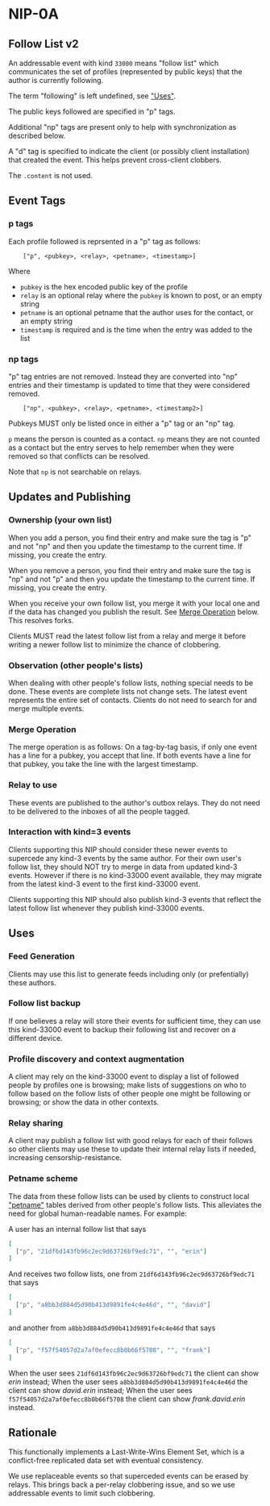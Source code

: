 NIP-0A
======

Follow List v2
--------------

An addressable event with kind `33000` means "follow list" which communicates the set of profiles (represented by public keys) that the author is currently following.

The term "following" is left undefined, see ["Uses"](#uses).

The public keys followed are specified in "p" tags.

Additional "np" tags are present only to help with synchronization as described below.

A "d" tag is specified to indicate the client (or possibly client installation) that created the event. This helps prevent cross-client clobbers.

The `.content` is not used.

## Event Tags

### p tags

Each profile followed is reprsented in a "p" tag as follows:

```
    ["p", <pubkey>, <relay>, <petname>, <timestamp>]
```

Where

* `pubkey` is the hex encoded public key of the profile
* `relay` is an optional relay where the `pubkey` is known to post, or an empty string
* `petname` is an optional petname that the author uses for the contact, or an empty string
* `timestamp` is required and is the time when the entry was added to the list

### np tags

"p" tag entries are not removed. Instead they are converted into "np" entries and their timestamp is updated to time that they were considered removed.

```
    ["np", <pubkey>, <relay>, <petname>, <timestamp2>]
```

Pubkeys MUST only be listed once in either a "p" tag or an "np" tag.

`p` means the person is counted as a contact. `np` means they are not counted as a contact but the entry serves to help remember when they were removed so that conflicts can be resolved.

Note that `np` is not searchable on relays.

## Updates and Publishing

### Ownership (your own list)

When you add a person, you find their entry and make sure the tag is "p" and not "np" and then you update the timestamp to the current time. If missing, you create the entry.

When you remove a person, you find their entry and make sure the tag is "np" and not "p" and then you update the timestamp to the current time. If missing, you create the entry.

When you receive your own follow list, you merge it with your local one and if the data has changed you publish the result. See [Merge Operation](#merge-operation) below. This resolves forks.

Clients MUST read the latest follow list from a relay and merge it before writing a newer follow list to minimize the chance of clobbering.

### Observation (other people's lists)

When dealing with other people's follow lists, nothing special needs to be done. These events are complete lists not change sets. The latest event represents the entire set of contacts. Clients do not need to search for and merge multiple events.

### Merge Operation

The merge operation is as follows: On a tag-by-tag basis, if only one event has a line for a pubkey, you accept that line. If both events have a line for that pubkey, you take the line with the largest timestamp.

### Relay to use

These events are published to the author's outbox relays. They do not need to be delivered to the inboxes of all the people tagged.

### Interaction with kind=3 events

Clients supporting this NIP should consider these newer events to supercede any kind-3 events by the same author. For their own user's follow list, they should NOT try to merge in data from updated kind-3 events. However if there is no kind-33000 event available, they may migrate from the latest kind-3 event to the first kind-33000 event.

Clients supporting this NIP should also publish kind-3 events that reflect the latest follow list whenever they publish kind-33000 events.

## Uses

### Feed Generation

Clients may use this list to generate feeds including only (or prefentially) these authors.

### Follow list backup

If one believes a relay will store their events for sufficient time, they can use this kind-33000 event to backup their following list and recover on a different device.

### Profile discovery and context augmentation

A client may rely on the kind-33000 event to display a list of followed people by profiles one is browsing; make lists of suggestions on who to follow based on the follow lists of other people one might be following or browsing; or show the data in other contexts.

### Relay sharing

A client may publish a follow list with good relays for each of their follows so other clients may use these to update their internal relay lists if needed, increasing censorship-resistance.

### Petname scheme

The data from these follow lists can be used by clients to construct local ["petname"](http://www.skyhunter.com/marcs/petnames/IntroPetNames.html) tables derived from other people's follow lists. This alleviates the need for global human-readable names. For example:

A user has an internal follow list that says

```json
[
  ["p", "21df6d143fb96c2ec9d63726bf9edc71", "", "erin"]
]
```

And receives two follow lists, one from `21df6d143fb96c2ec9d63726bf9edc71` that says

```json
[
  ["p", "a8bb3d884d5d90b413d9891fe4c4e46d", "", "david"]
]
```

and another from `a8bb3d884d5d90b413d9891fe4c4e46d` that says

```json
[
  ["p", "f57f54057d2a7af0efecc8b0b66f5708", "", "frank"]
]
```

When the user sees `21df6d143fb96c2ec9d63726bf9edc71` the client can show _erin_ instead;
When the user sees `a8bb3d884d5d90b413d9891fe4c4e46d` the client can show _david.erin_ instead;
When the user sees `f57f54057d2a7af0efecc8b0b66f5708` the client can show _frank.david.erin_ instead.


## Rationale

This functionally implements a Last-Write-Wins Element Set, which is a conflict-free replicated data set with eventual consistency.

We use replaceable events so that superceded events can be erased by relays. This brings back a per-relay clobbering issue, and so we use addressable events to limit such clobbering.
